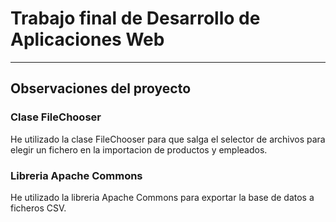 # Trabajo final de Desarrollo de Aplicaciones Web

---

## Observaciones del proyecto

### Clase FileChooser

He utilizado la clase FileChooser para que salga el selector de archivos para elegir un fichero en la importacion de productos y empleados.

### Libreria Apache Commons

He utilizado la libreria Apache Commons para exportar la base de datos a ficheros CSV.
